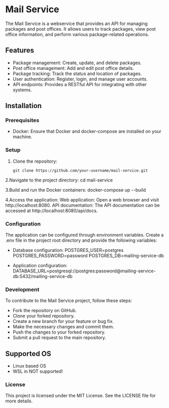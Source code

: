 # Mail Service

The Mail Service is a webservice that provides an API for managing packages and post offices. It allows users to track packages, view post office information, and perform various package-related operations.

## Features

- Package management: Create, update, and delete packages.
- Post office management: Add and edit post office details.
- Package tracking: Track the status and location of packages.
- User authentication: Register, login, and manage user accounts.
- API endpoints: Provides a RESTful API for integrating with other systems.

## Installation

### Prerequisites

- Docker: Ensure that Docker and docker-compose are installed on your machine.

### Setup

1. Clone the repository:

   ```shell
   git clone https://github.com/your-username/mail-service.git

2.Navigate to the project directory:
cd mail-service

3.Build and run the Docker containers:
docker-compose up --build

4.Access the application:
Web application: Open a web browser and visit http://localhost:8080.
API documentation: The API documentation can be accessed at http://localhost:8080/api/docs.

### Configuration
The application can be configured through environment variables. Create a .env file in the project root directory and provide the following variables:
- Database configuration:
POSTGRES_USER=postgres
POSTGRES_PASSWORD=password
POSTGRES_DB=mailing-service-db

- Application configuration:
DATABASE_URL=postgresql://postgres:password@mailing-service-db:5432/mailing-service-db

### Development
To contribute to the Mail Service project, follow these steps:

- Fork the repository on GitHub.
- Clone your forked repository.
- Create a new branch for your feature or bug fix.
- Make the necessary changes and commit them.
- Push the changes to your forked repository.
- Submit a pull request to the main repository.
## Supported OS
- Linux based OS
- WSL in NOT supported!

### License
This project is licensed under the MIT License. See the LICENSE file for more details.